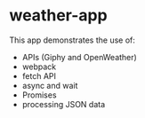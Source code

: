 # weather-app

This app demonstrates the use of:

  - APIs (Giphy and OpenWeather)
  - webpack
  - fetch API
  - async and wait
  - Promises
  - processing JSON data
